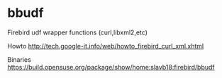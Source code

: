 bbudf
=====

Firebird udf wrapper functions (curl,libxml2,etc)

Howto
http://tech.google-it.info/web/howto_firebird_curl_xml.xhtml

Binaries
https://build.opensuse.org/package/show/home:slavb18:firebird/bbudf